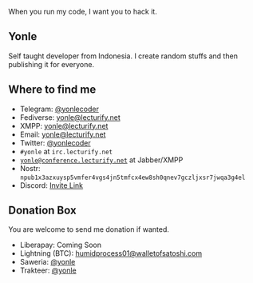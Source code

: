 When you run my code, I want you to hack it.

## Yonle
Self taught developer from Indonesia. I create random stuffs and then publishing it for everyone.

## Where to find me
- Telegram: [@yonlecoder](https://t.me/yonlecoder)
- Fediverse: [yonle@lecturify.net](https://fedi.lecturify.net/users/yonle)
- XMPP: yonle@lecturify.net
- Email: yonle@lecturify.net
- Twitter: [@yonlecoder](https://twitter.com/yonlecoder)
- `#yonle` at `irc.lecturify.net`
- [`yonle@conference.lecturify.net`](xmpp:yonle@conference.lecturify.net) at Jabber/XMPP
- Nostr: `npub1x3azxuysp5vmfer4vgs4jn5tmfcx4ew8sh0qnev7gczljxsr7jwqa3g4el`
- Discord: [Invite Link](https://discord.com/invite/GkGSpNEtDU)

## Donation Box
You are welcome to send me donation if wanted.
- Liberapay: Coming Soon
- Lightning (BTC): humidprocess01@walletofsatoshi.com
- Saweria: [@yonle](https://saweria.co/yonle)
- Trakteer: [@yonle](https://trakteer.id/yonle)

